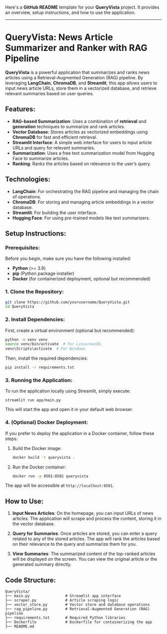 Here's a **GitHub README** template for your **QueryVista** project. It provides an overview, setup instructions, and how to use the application.

---

# QueryVista: News Article Summarizer and Ranker with RAG Pipeline

**QueryVista** is a powerful application that summarizes and ranks news articles using a Retrieval-Augmented Generation (RAG) pipeline. By leveraging **LangChain**, **ChromaDB**, and **Streamlit**, this app allows users to input news article URLs, store them in a vectorized database, and retrieve relevant summaries based on user queries.

## Features:
- **RAG-based Summarization**: Uses a combination of **retrieval** and **generation** techniques to summarize and rank articles.
- **Vector Database**: Stores articles as vectorized embeddings using **ChromaDB** for fast and efficient retrieval.
- **Streamlit Interface**: A simple web interface for users to input article URLs and query for relevant summaries.
- **Summarization**: Uses a free text summarization model from Hugging Face to summarize articles.
- **Ranking**: Ranks the articles based on relevance to the user’s query.

## Technologies:
- **LangChain**: For orchestrating the RAG pipeline and managing the chain of operations.
- **ChromaDB**: For storing and managing article embeddings in a vector database.
- **Streamlit**: For building the user interface.
- **Hugging Face**: For using pre-trained models like text summarizers.

## Setup Instructions:

### Prerequisites:
Before you begin, make sure you have the following installed:
- **Python** (>= 3.8)
- **pip** (Python package installer)
- **Docker** (for containerized deployment, optional but recommended)

### 1. Clone the Repository:
```bash
git clone https://github.com/yourusername/QueryVista.git
cd QueryVista
```

### 2. Install Dependencies:
First, create a virtual environment (optional but recommended):
```bash
python -m venv venv
source venv/bin/activate  # For Linux/macOS
venv\Scripts\activate  # For Windows
```

Then, install the required dependencies:
```bash
pip install -r requirements.txt
```



### 3. Running the Application:
To run the application locally using Streamlit, simply execute:
```
streamlit run app/main.py
```

This will start the app and open it in your default web browser.

### 4. (Optional) Docker Deployment:
If you prefer to deploy the application in a Docker container, follow these steps:
1. Build the Docker image:
   ```bash
   docker build -t queryvista .
   ```
2. Run the Docker container:
   ```bash
   docker run -p 8501:8501 queryvista
   ```

The app will be accessible at `http://localhost:8501`.

## How to Use:

1. **Input News Articles**: On the homepage, you can input URLs of news articles. The application will scrape and process the content, storing it in the vector database.
   
2. **Query for Summaries**: Once articles are stored, you can enter a query related to any of the stored articles. The app will rank the articles based on their relevance to the query and summarize them for you.

3. **View Summaries**: The summarized content of the top-ranked articles will be displayed on the screen. You can view the original article or the generated summary directly.

## Code Structure:

```
QueryVista/
├── main.py                # Streamlit app interface
├── scraper.py             # Article scraping logic
├── vector_store.py        # Vector store and database operations
├── rag_pipeline.py        # Retrieval-Augmented Generation (RAG) pipeline
├── requirements.txt       # Required Python libraries
├── Dockerfile             # Dockerfile for containerizing the app
├── README.md              
```



